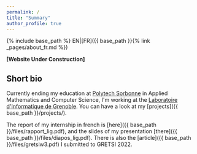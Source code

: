 ```yaml
---
permalink: /
title: "Summary"
author_profile: true
---
```

{% include base_path %}
EN|[FR]({{ base_path }}{% link _pages/about_fr.md %})


**[Website Under Construction]**

## Short bio
Currently ending my education at [Polytech Sorbonne](https://www.polytech.sorbonne-universite.fr/formations/mathematiques-appliques-et-informatique) in Applied Mathematics and Computer Science, I'm working at the [Laboratoire d'Informatique de Grenoble](https://www.liglab.fr/). You can have a look at my [projects]({{ base_path }}/projects/).

The report of my internship in french is [here]({{ base_path }}/files/rapport_lig.pdf), and the slides of my presentation [there]({{ base_path }}/files/diapos_lig.pdf). There is also the [article]({{ base_path }}/files/gretsiw3.pdf) I submitted to GRETSI 2022.
<!--
## LIG internship, since the 1/10/2021
I'm simultaneously working on this 2 objectives:
### Machine learning of system dynamics
* Objective: From given dynamic data, try to learn causal relations, interconnections, functions that link variables.
* Means: Train an Echo State Network (ESN) to predict the next sequence of this varaibles. Then analyse within the neurone reservoir inside the network, what type of dynamics, relations and paramters have been learnt.
* Currently: 12/10, I try to understand how does an ESN work

### Understanding ecological models and teaching applications
* Objective: Use models like Wolrd3, HANDY or Structural Deomgraphic Theory to help us understanding out world's dynamics and deduce adapted solutions in front of the ecological crisis
* Means: Simple implementations of these models for teaching applications
* Currently: 12/10, I try to implement the 12 meadows's senarios on pyworld3

### Final objective
It would be to gather the two objectives by automatically learning system dynamics of models like World3 etc.

### Ending 07/03
My report in french is [here]({{ base_path }}/files/rapport_lig.pdf), and the slides of my presentation [there]({{ base_path }}/files/diapos_lig.pdf).


### Potentially interesting qualities
* I like complex and multi-field problems
* I tend to criticize the meaning and the usefulness of my activity
* I'm not afraid of proposing absurd ideas and questions

## Research interests
* Machine Learning, theoretical aspects
* Ecology, Environmental studies
* Graphical Models, Inference, Causality
* Combinatorial Optimisation, Graph Theory
* Topological Approaches in Data Analysis


## Ideal Internship
I listed here the criteria I find the most important for my final internship. It should last 6 months and begin as soon as possible.

### Field
* Machine Learning, theoretical aspects
* Conductive to interesting metaphysical thoughts: Causality, Information, Learning, etc.
* Possible applications in ecological and environmental studies

### Context and objectives
* To have a clear conduct line and objective
* To be free to explore and criticize the objective
* Theoretical aspects and interpretations at the core of the objective
* Some application and implementation part, with some algorithmic challenges, and minimum coding and high performance computing details

### Lab
 Une ville agréable et riche à découvrir, Toulouse, Lyon, Nancy, Grenoble
* Laboratoire accessible en vélo
* Travail en présentiel, avec quelque flexibilité
* Being able to interact with several researchers, to discover, to go to conferences

### Divers
* Éviter d'être financé par des organisations louches (industries d'armement, finance, acquisition de données personelles, etc.) -->

